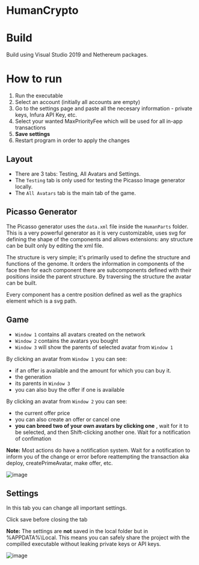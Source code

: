 # HumanCrypto

# Build
Build using Visual Studio 2019 and Nethereum packages.

# How to run
 1. Run the executable
 2. Select an account (initially all accounts are empty)
 3. Go to the settings page and paste all the necesary information - private keys, Infura API Key, etc.
 4. Select your wanted MaxPriorityFee which will be used for all in-app transactions
 5. **Save settings**
 6. Restart program in order to apply the changes

## Layout
- There are 3 tabs: Testing, All Avatars and Settings.
- The `Testing` tab is only used for testing the Picasso Image generator locally.
- The `All Avatars` tab is the main tab of the game.

## Picasso Generator
The Picasso generator uses the `data.xml` file inside the `HumanParts` folder. This is a very powerful generator as it is very customizable, uses svg for defining the shape of the components and allows extensions: any structure can be built only by editing the xml file.

The structure is very simple; it's primarily used to define the structure and functions of the genome. It orders the information in components of the face then for each component there are subcomponents defined with their positions inside the parent structure. By traversing the structure the avatar can be built.

Every component has a centre position defined as well as the graphics element which is a svg path. 

## Game
 - `Window 1` contains all avatars created on the network
 - `Window 2` contains the avatars you bought
 - `Window 3` will show the parents of selected avatar from `Window 1`
 
 By clicking an avatar from `Window 1` you can see:
  - if an offer is available and the amount for which you can buy it.
  - the generation
  - its parents in `Window 3`
  - you can also buy the offer if one is available

By clicking an avatar from `Window 2` you can see:
  - the current offer price
  - you can also create an offer or cancel one
  - **you can breed two of your own avatars by clicking one** , wait for it to be selected, and then Shift-clicking another one. Wait for a notification of confimation

**Note:** Most actions do have a notification system. Wait for a notification to inform you of the change or error before reattempting the transaction aka deploy, createPrimeAvatar, make offer, etc. 

![image](https://user-images.githubusercontent.com/25268629/158376750-e57e98d3-d8ff-4032-86a5-8a57fcaaf2a9.png)


## Settings
In this tab you can change all important settings.

Click save before closing the tab

**Note:** The settings are **not** saved in the local folder but in %APPDATA%\Local. This means you can safely share the project with the compilled executable without leaking private keys or API keys.


![image](https://user-images.githubusercontent.com/25268629/158257005-eb1f0bec-474c-41f4-835f-f830c0fe5486.png)
